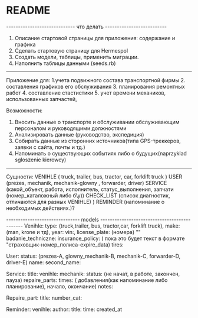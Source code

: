 # README
-----------------------------  что делать  --------------------------
1. Описание стартовой страницы для приложения:  содержание и графика
2. Сделать стартовую страницу для Hermespol
3. Создать модели, таблицы, применить миграции. 
4. Наполнить таблицы данными (seeds.rb)

----------------------------------------------------------------------------------

Приложение для: 
  1.учета подвижного состава транспортной фирмы
  2. составления графиков его обслуживания
  3. планирования ремонтных работ
  4. составление стастистики 
  5. учет времени механиков, использованных запчастей,   

Возможности:
1. Вносить данные о транспорте и обслуживании обслуживающим персоналом и
   руководящими должностями
2. Анализировать данные (руководство, экспедиция)
3. Собирать данные из сторонних источников(типа GPS-треккеров, заявки с сайта, почты
   и тд.)
4. Напоминать о существующих событиях либо о будущих(naprzyklad sgloszenie kierowcy)
----------------------------------------------------------------------------

Сущности:   VENIHLE ( truck, trailer, bus, tractor, car, forklift truck ) 
            USER    (prezes, mechanik, mechanik-glowny , forwarder, driver)
            SERVICE (какой_объект, работa, исполнитель, статус_выполнения,
                          запчати (номер_каталожный либо б\у)) 
            CHECK_LIST (список диагностик, отличаются для разных VENIHLE)
)
            REMINDER (напоминание о необходимых действиях.)?

-------------------------------  models ---------------------------------------------
Venihle:  type: (truck,trailer, bus, tractor,car, forklift truck), 
          make: (man, krone и тд), 
          year: 
          vin:,
          license_plate: (номера) ""
          badanie_techniczne:
          insurance_policy: ( пока это будет текст в формате "страховщик-номер_полиса-expire_data)
          tires:

User:     status: (prezes-A, glowny_mechanik-B, mechanik-C, forwarder-D, driver-E) 
          name:
          second_name: 
    

Service:  title:
          venihle:
          mechanik:
          status:  (не начат, в работе, закончен, пауза)
          repaire_parts:
          times:    ( добавления(как напоминание либо планирование), начало, окончание)
          notes:    

Repaire_part:  title:
                number_cat: 

Reminder:   venihle:
            author: 
            title:
            time:  created_at